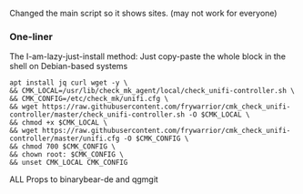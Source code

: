 Changed the main script so it shows sites. (may not work for everyone)

### One-liner
The I-am-lazy-just-install method: Just copy-paste the whole block in the shell on Debian-based systems
```
apt install jq curl wget -y \
&& CMK_LOCAL=/usr/lib/check_mk_agent/local/check_unifi-controller.sh \
&& CMK_CONFIG=/etc/check_mk/unifi.cfg \
&& wget https://raw.githubusercontent.com/frywarrior/cmk_check_unifi-controller/master/check_unifi-controller.sh -O $CMK_LOCAL \
&& chmod +x $CMK_LOCAL \
&& wget https://raw.githubusercontent.com/frywarrior/cmk_check_unifi-controller/master/unifi.cfg -O $CMK_CONFIG \
&& chmod 700 $CMK_CONFIG \
&& chown root: $CMK_CONFIG \
&& unset CMK_LOCAL CMK_CONFIG
```

ALL Props to binarybear-de and qgmgit
